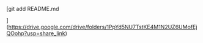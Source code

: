[git add README.md

](https://drive.google.com/drive/folders/1PpYd5NU7TstKE4M1N2UZ6UMofEjQOohp?usp=share_link)
